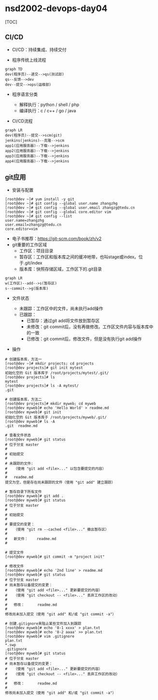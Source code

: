 # nsd2002-devops-day04

[TOC]

## CI/CD

- CI/CD：持续集成、持续交付

- 程序传统上线流程

```mermaid
graph TD
dev(程序员)--递交-->qs(测试部)
qs--反馈-->dev
dev--提交-->ops(运维部)
```

- 程序语言分类
  - 解释执行：python / shell / php
  - 编译执行：c / c++ / go / java

- CI/CD流程

```mermaid
graph LR
dev(程序员)--提交-->scm(git)
jenkins(jenkins)--克隆-->scm
app1(应用服务器)--下载-->jenkins
app2(应用服务器)--下载-->jenkins
app3(应用服务器)--下载-->jenkins
app4(应用服务器)--下载-->jenkins
```

## git应用

- 安装与配置

```shell
[root@dev ~]# yum install -y git
[root@dev ~]# git config --global user.name zhangzhg
[root@dev ~]# git config --global user.email zhangzg@tedu.cn
[root@dev ~]# git config --global core.editor vim
[root@dev ~]# git config --list
user.name=zhangzhg
user.email=zhangzg@tedu.cn
core.editor=vim
```

- 电子书推荐：https://git-scm.com/book/zh/v2
- git重要的工作区域
  - 工作区：项目目录
  - 暂存区：工作区和版本库之间的缓冲地带，也叫stage或index。位于.git/index
  - 版本库：快照存储区域，工作区下的.git目录

```mermaid
graph LR
w(工作区)--add-->s(暂存区)
s--commit-->g(版本库)
```

- 文件状态
  - 未跟踪：工作区中的文件，尚未执行add操作
  - 已跟踪：
    - 已暂存：通过git add将文件放到暂存区
    - 未修改：git commit后，没有再做修改。工作区文件内容与版本库中的一致
    - 已修改：git commit后，修改文件，但是没有执行git add操作

- 操作

```shell
# 创建版本库，方法一
[root@dev ~]# mkdir projects; cd projects
[root@dev projects]# git init mytest
初始化空的 Git 版本库于 /root/projects/mytest/.git/
[root@dev projects]# ls
mytest
[root@dev projects]# ls -A mytest/
.git

# 创建版本库，方法二
[root@dev projects]# mkdir myweb; cd myweb
[root@dev myweb]# echo 'Hello World' > readme.md
[root@dev myweb]# git init
初始化空的 Git 版本库于 /root/projects/myweb/.git/
[root@dev myweb]# ls -A
.git  readme.md

# 查看文件状态
[root@dev myweb]# git status
# 位于分支 master
#
# 初始提交
#
# 未跟踪的文件:
#   （使用 "git add <file>..." 以包含要提交的内容）
#
#	readme.md
提交为空，但是存在尚未跟踪的文件（使用 "git add" 建立跟踪）

# 暂存目录下所有文件
[root@dev myweb]# git add .
[root@dev myweb]# git status
# 位于分支 master
#
# 初始提交
#
# 要提交的变更：
#   （使用 "git rm --cached <file>..." 撤出暂存区）
#
#	新文件：    readme.md
#

# 提交文件
[root@dev myweb]# git commit -m "project init"

# 修改文件
[root@dev myweb]# echo '2nd line' > readme.md 
[root@dev myweb]# git status
# 位于分支 master
# 尚未暂存以备提交的变更：
#   （使用 "git add <file>..." 更新要提交的内容）
#   （使用 "git checkout -- <file>..." 丢弃工作区的改动）
#
#	修改：      readme.md
#
修改尚未加入提交（使用 "git add" 和/或 "git commit -a"）

# 创建.gitignore来阻止某些文件加入到跟踪
[root@dev myweb]# echo '8-1 xxxx' > plan.txt
[root@dev myweb]# echo '8-2 aaaa' >> plan.txt 
[root@dev myweb]# vim .gitignore
plan.txt
*.swp
.gitignore
[root@dev myweb]# git status
# 位于分支 master
# 尚未暂存以备提交的变更：
#   （使用 "git add <file>..." 更新要提交的内容）
#   （使用 "git checkout -- <file>..." 丢弃工作区的改动）
#
#	修改：      readme.md
#
修改尚未加入提交（使用 "git add" 和/或 "git commit -a"）
```

